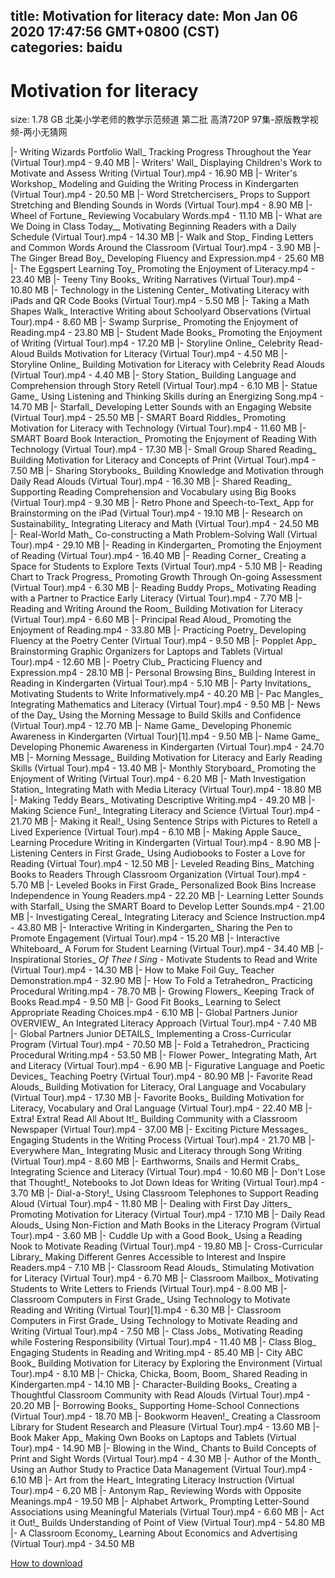 
title: Motivation for literacy
date: Mon Jan 06 2020 17:47:56 GMT+0800 (CST)    
categories: baidu
---

# Motivation for literacy
size: 1.78 GB
 北美小学老师的教学示范频道 第二批 高清720P 97集-原版教学视频-两小无猜网
 
|- Writing Wizards Portfolio Wall_ Tracking Progress Throughout the Year (Virtual Tour).mp4 - 9.40 MB
|- Writers' Wall_ Displaying Children's Work to Motivate and Assess Writing (Virtual Tour).mp4 - 16.90 MB
|- Writer's Workshop_ Modeling and Guiding the Writing Process in Kindergarten (Virtual Tour).mp4 - 20.50 MB
|- Word Stretchercisers_ Props to Support Stretching and Blending Sounds in Words (Virtual Tour).mp4 - 8.90 MB
|- Wheel of Fortune_ Reviewing Vocabulary Words.mp4 - 11.10 MB
|- What are We Doing in Class Today__ Motivating Beginning Readers with a Daily Schedule (Virtual Tour).mp4 - 14.30 MB
|- Walk and Stop_ Finding Letters and Common Words Around the Classroom (Virtual Tour).mp4 - 3.90 MB
|- The Ginger Bread Boy_ Developing Fluency and Expression.mp4 - 25.60 MB
|- The Eggspert Learning Toy_ Promoting the Enjoyment of Literacy.mp4 - 23.40 MB
|- Teeny Tiny Books_ Writing Narratives (Virtual Tour).mp4 - 10.80 MB
|- Technology in the Listening Center_ Motivating Literacy with iPads and QR Code Books (Virtual Tour).mp4 - 5.50 MB
|- Taking a Math Shapes Walk_ Interactive Writing about Schoolyard Observations (Virtual Tour).mp4 - 8.60 MB
|- Swamp Surprise_ Promoting the Enjoyment of Reading.mp4 - 23.80 MB
|- Student Made Books_ Promoting the Enjoyment of Writing (Virtual Tour).mp4 - 17.20 MB
|- Storyline Online_ Celebrity Read-Aloud Builds Motivation for Literacy (Virtual Tour).mp4 - 4.50 MB
|- Storyline Online_ Building Motivation for Literacy with Celebrity Read Alouds (Virtual Tour).mp4 - 4.40 MB
|- Story Station_ Building Language and Comprehension through Story Retell (Virtual Tour).mp4 - 6.10 MB
|- Statue Game_ Using Listening and Thinking Skills during an Energizing Song.mp4 - 14.70 MB
|- Starfall_ Developing Letter Sounds with an Engaging Website (Virtual Tour).mp4 - 25.50 MB
|- SMART Board Riddles_ Promoting Motivation for Literacy with Technology (Virtual Tour).mp4 - 11.60 MB
|- SMART Board Book Interaction_ Promoting the Enjoyment of Reading With Technology (Virtual Tour).mp4 - 17.30 MB
|- Small Group Shared Reading_ Building Motivation for Literacy and Concepts of Print (Virtual Tour).mp4 - 7.50 MB
|- Sharing Storybooks_ Building Knowledge and Motivation through Daily Read Alouds (Virtual Tour).mp4 - 16.30 MB
|- Shared Reading_ Supporting Reading Comprehension and Vocabulary using Big Books (Virtual Tour).mp4 - 9.30 MB
|- Retro Phone and Speech-to-Text_ App for Brainstorming on the iPad (Virtual Tour).mp4 - 19.10 MB
|- Research on Sustainability_ Integrating Literacy and Math (Virtual Tour).mp4 - 24.50 MB
|- Real-World Math_ Co-constructing a Math Problem-Solving Wall (Virtual Tour).mp4 - 29.10 MB
|- Reading in Kindergarten_ Promoting the Enjoyment of Reading (Virtual Tour).mp4 - 16.40 MB
|- Reading Corner_ Creating a Space for Students to Explore Texts (Virtual Tour).mp4 - 5.10 MB
|- Reading Chart to Track Progress_ Promoting Growth Through On-going Assessment (Virtual Tour).mp4 - 6.30 MB
|- Reading Buddy Props_ Motivating Reading with a Partner to Practice Early Literacy (Virtual Tour).mp4 - 7.70 MB
|- Reading and Writing Around the Room_ Building Motivation for Literacy (Virtual Tour).mp4 - 6.60 MB
|- Principal Read Aloud_ Promoting the Enjoyment of Reading.mp4 - 33.80 MB
|- Practicing Poetry_ Developing Fluency at the Poetry Center (Virtual Tour).mp4 - 9.50 MB
|- Popplet App_ Brainstorming Graphic Organizers for Laptops and Tablets (Virtual Tour).mp4 - 12.60 MB
|- Poetry Club_ Practicing Fluency and Expression.mp4 - 28.10 MB
|- Personal Browsing Bins_ Building Interest in Reading in Kindergarten (Virtual Tour).mp4 - 5.10 MB
|- Party Invitations_ Motivating Students to Write Informatively.mp4 - 40.20 MB
|- Pac Mangles_ Integrating Mathematics and Literacy (Virtual Tour).mp4 - 9.50 MB
|- News of the Day_ Using the Morning Message to Build Skills and Confidence (Virtual Tour).mp4 - 12.70 MB
|- Name Game_ Developing Phonemic Awareness in Kindergarten (Virtual Tour)[1].mp4 - 9.50 MB
|- Name Game_ Developing Phonemic Awareness in Kindergarten (Virtual Tour).mp4 - 24.70 MB
|- Morning Message_ Building Motivation for Literacy and Early Reading Skills (Virtual Tour).mp4 - 13.40 MB
|- Monthly Storyboard_ Promoting the Enjoyment of Writing (Virtual Tour).mp4 - 6.20 MB
|- Math Investigation Station_ Integrating Math with Media Literacy (Virtual Tour).mp4 - 18.80 MB
|- Making Teddy Bears_ Motivating Descriptive Writing.mp4 - 49.20 MB
|- Making Science Fun!_ Integrating Literacy and Science (Virtual Tour).mp4 - 21.70 MB
|- Making it Real!_ Using Sentence Strips with Pictures to Retell a Lived Experience (Virtual Tour).mp4 - 6.10 MB
|- Making Apple Sauce_ Learning Procedure Writing in Kindergarten (Virtual Tour).mp4 - 8.90 MB
|- Listening Centers in First Grade_ Using Audiobooks to Foster a Love for Reading (Virtual Tour).mp4 - 12.50 MB
|- Leveled Reading Bins_ Matching Books to Readers Through Classroom Organization (Virtual Tour).mp4 - 5.70 MB
|- Leveled Books in First Grade_ Personalized Book Bins Increase Independence in Young Readers.mp4 - 22.20 MB
|- Learning Letter Sounds with Starfall_ Using the SMART Board to Develop Letter Sounds.mp4 - 21.00 MB
|- Investigating Cereal_ Integrating Literacy and Science Instruction.mp4 - 43.80 MB
|- Interactive Writing in Kindergarten_ Sharing the Pen to Promote Engagement (Virtual Tour).mp4 - 15.20 MB
|- Interactive Whiteboard_ A Forum for Student Learning (Virtual Tour).mp4 - 34.40 MB
|- Inspirational Stories_ _Of Thee I Sing_ - Motivate Students to Read and Write (Virtual Tour).mp4 - 14.30 MB
|- How to Make Foil Guy_ Teacher Demonstration.mp4 - 32.90 MB
|- How To Fold a Tetrahedron_ Practicing Procedural Writing.mp4 - 78.70 MB
|- Growing Flowers_ Keeping Track of Books Read.mp4 - 9.50 MB
|- Good Fit Books_ Learning to Select Appropriate Reading Choices.mp4 - 6.10 MB
|- Global Partners Junior OVERVIEW_ An Integrated Literacy Approach (Virtual Tour).mp4 - 7.40 MB
|- Global Partners Junior DETAILS_ Implementing a Cross-Curricular Program (Virtual Tour).mp4 - 70.50 MB
|- Fold a Tetrahedron_ Practicing Procedural Writing.mp4 - 53.50 MB
|- Flower Power_ Integrating Math, Art and Literacy (Virtual Tour).mp4 - 6.90 MB
|- Figurative Language and Poetic Devices_ Teaching Poetry (Virtual Tour).mp4 - 80.90 MB
|- Favorite Read Alouds_ Building Motivation for Literacy, Oral Language and Vocabulary (Virtual Tour).mp4 - 17.30 MB
|- Favorite Books_ Building Motivation for Literacy, Vocabulary and Oral Language (Virtual Tour).mp4 - 22.40 MB
|- Extra! Extra! Read All About It!_ Building Community with a Classroom Newspaper (Virtual Tour).mp4 - 37.00 MB
|- Exciting Picture Messages_ Engaging Students in the Writing Process (Virtual Tour).mp4 - 21.70 MB
|- Everywhere Man_ Integrating Music and Literacy through Song Writing (Virtual Tour).mp4 - 8.60 MB
|- Earthworms, Snails and Hermit Crabs_ Integrating Science and Literacy (Virtual Tour).mp4 - 10.60 MB
|- Don't Lose that Thought!_ Notebooks to Jot Down Ideas for Writing (Virtual Tour).mp4 - 3.70 MB
|- Dial-a-Story!_ Using Classroom Telephones to Support Reading Aloud (Virtual Tour).mp4 - 11.80 MB
|- Dealing with First Day Jitters_ Promoting Motivation for Literacy (Virtual Tour).mp4 - 17.10 MB
|- Daily Read Alouds_ Using Non-Fiction and Math Books in the Literacy Program (Virtual Tour).mp4 - 3.60 MB
|- Cuddle Up with a Good Book_ Using a Reading Nook to Motivate Reading (Virtual Tour).mp4 - 19.80 MB
|- Cross-Curricular Library_ Making Different Genres Accessible to Interest and Inspire Readers.mp4 - 7.10 MB
|- Classroom Read Alouds_ Stimulating Motivation for Literacy (Virtual Tour).mp4 - 6.70 MB
|- Classroom Mailbox_ Motivating Students to Write Letters to Friends (Virtual Tour).mp4 - 8.00 MB
|- Classroom Computers in First Grade_ Using Technology to Motivate Reading and Writing (Virtual Tour)[1].mp4 - 6.30 MB
|- Classroom Computers in First Grade_ Using Technology to Motivate Reading and Writing (Virtual Tour).mp4 - 7.50 MB
|- Class Jobs_ Motivating Reading while Fostering Responsibility (Virtual Tour).mp4 - 11.40 MB
|- Class Blog_ Engaging Students in Reading and Writing.mp4 - 85.40 MB
|- City ABC Book_ Building Motivation for Literacy by Exploring the Environment (Virtual Tour).mp4 - 8.10 MB
|- Chicka, Chicka, Boom, Boom_ Shared Reading in Kindergarten.mp4 - 14.10 MB
|- Character-Building Books_ Creating a Thoughtful Classroom Community with Read Alouds (Virtual Tour).mp4 - 20.20 MB
|- Borrowing Books_ Supporting Home-School Connections (Virtual Tour).mp4 - 18.70 MB
|- Bookworm Heaven!_ Creating a Classroom Library for Student Research and Pleasure (Virtual Tour).mp4 - 13.60 MB
|- Book Maker App_ Making Own Books on Laptops and Tablets (Virtual Tour).mp4 - 14.90 MB
|- Blowing in the Wind_ Chants to Build Concepts of Print and Sight Words (Virtual Tour).mp4 - 4.30 MB
|- Author of the Month_ Using an Author Study to Practice Data Management (Virtual Tour).mp4 - 6.10 MB
|- Art from the Heart_ Integrating Literacy Instruction (Virtual Tour).mp4 - 6.20 MB
|- Antonym Rap_ Reviewing Words with Opposite Meanings.mp4 - 19.50 MB
|- Alphabet Artwork_ Prompting Letter-Sound Associations using Meaningful Materials (Virtual Tour).mp4 - 6.60 MB
|- Act it Out!_ Builds Understanding of Point of View (Virtual Tour).mp4 - 54.80 MB
|- A Classroom Economy_ Learning About Economics and Advertising (Virtual Tour).mp4 - 34.50 MB

[How to download](https://bpcam.bemobtrk.com/go/2ceec3aa-1ca2-46d6-b9ff-aaa5c184517c?jno=435)